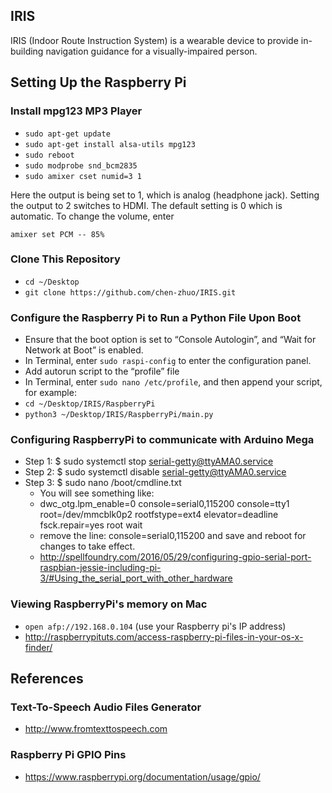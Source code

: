 ## IRIS

IRIS (Indoor Route Instruction System) is a wearable device to provide in-building navigation guidance for a
visually-impaired person.



## Setting Up the Raspberry Pi

### Install mpg123 MP3 Player

- `sudo apt-get update`
- `sudo apt-get install alsa-utils mpg123`
- `sudo reboot`
- `sudo modprobe snd_bcm2835`
- `sudo amixer cset numid=3 1`

Here the output is being set to 1, which is analog (headphone jack). Setting the output to 2 switches to HDMI. The
default setting is 0 which is automatic. To change the volume, enter

`amixer set PCM -- 85%`

### Clone This Repository

- `cd ~/Desktop`
- `git clone https://github.com/chen-zhuo/IRIS.git`

### Configure the Raspberry Pi to Run a Python File Upon Boot

- Ensure that the boot option is set to “Console Autologin”, and “Wait for Network at Boot” is enabled.
- In Terminal, enter `sudo raspi-config` to enter the configuration panel.
- Add autorun script to the “profile” file
- In Terminal, enter `sudo nano /etc/profile`, and then append your script, for example:
- `cd ~/Desktop/IRIS/RaspberryPi`
- `python3 ~/Desktop/IRIS/RaspberryPi/main.py`

### Configuring RaspberryPi to communicate with Arduino Mega

- Step 1: $ sudo systemctl stop serial-getty@ttyAMA0.service
- Step 2: $ sudo systemctl disable serial-getty@ttyAMA0.service
- Step 3: $ sudo nano /boot/cmdline.txt
    - You will see something like:
    - dwc_otg.lpm_enable=0 console=serial0,115200 console=tty1 root=/dev/mmcblk0p2 rootfstype=ext4 elevator=deadline fsck.repair=yes root wait
    - remove the line: console=serial0,115200 and save and reboot for changes to take effect.
    - http://spellfoundry.com/2016/05/29/configuring-gpio-serial-port-raspbian-jessie-including-pi-3/#Using_the_serial_port_with_other_hardware

### Viewing RaspberryPi's memory on Mac

- `open afp://192.168.0.104` (use your Raspberry pi's IP address)
- http://raspberrypituts.com/access-raspberry-pi-files-in-your-os-x-finder/



## References

### Text-To-Speech Audio Files Generator

- http://www.fromtexttospeech.com

### Raspberry Pi GPIO Pins

- https://www.raspberrypi.org/documentation/usage/gpio/
